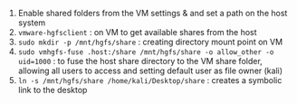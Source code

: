 1. Enable shared folders from the VM settings & and set a path on the host system
2. `vmware-hgfsclient` : on VM to get available shares from the host
3.  `sudo mkdir -p /mnt/hgfs/share` : creating directory mount point on VM
4. `sudo vmhgfs-fuse .host:/share /mnt/hgfs/share -o allow_other -o uid=1000` : to fuse the host share directory to the VM share folder, allowing all users to access and setting default user as file owner (kali)
5. `ln -s /mnt/hgfs/share /home/kali/Desktop/share` : creates a symbolic link to the desktop

